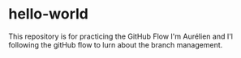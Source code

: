 # hello-world
This repository is for practicing the GitHub Flow
I'm Aurélien and I'l following the gitHub flow to lurn about the branch management.
